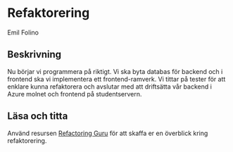 # Refaktorering

<p class="author">Emil Folino</p>


## Beskrivning

Nu börjar vi programmera på riktigt. Vi ska byta databas för backend och i frontend ska vi implementera ett frontend-ramverk. Vi tittar på tester för att enklare kunna refaktorera och avslutar med att driftsätta vår backend i Azure molnet och frontend på studentservern.



## Läsa och titta

Använd resursen [Refactoring Guru](https://refactoring.guru/) för att skaffa er en överblick kring refaktorering.
